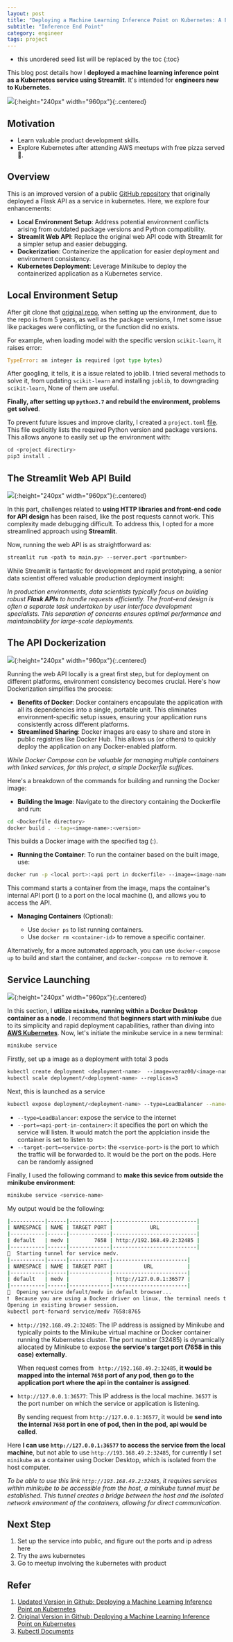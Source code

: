 ```yaml
---
layout: post
title: "Deploying a Machine Learning Inference Point on Kubernetes: A Beginner's Guide"
subtitle: "Inference End Point"
category: engineer 
tags: project 
---
```


<!--more-->

* this unordered seed list will be replaced by the toc
{:toc}


This blog post details how I **deployed a machine learning inference point as a Kubernetes service using Streamlit**. It's intended for **engineers new to Kubernetes**.

![](/assets/img/2024-06-26/node.png){:height="240px" width="960px"}{:.centered}
## Motivation

- Learn valuable product development skills.
- Explore Kubernetes after attending AWS meetups with free pizza served🍕.


## Overview 
This is an improved version of a public [GitHub repository](https://github.com/OmarKhalil10/project-ml-microservice-kubernetes) that originally deployed a Flask API as a service in kubernetes. Here, we explore four enhancements:

- **Local Environment Setup**: Address potential environment conflicts arising from outdated package versions and Python compatibility.
- **Streamlit Web API**: Replace the original web API code with Streamlit for a simpler setup and easier debugging.
- **Dockerization**: Containerize the application for easier deployment and environment consistency.
- **Kubernetes Deployment**: Leverage Minikube to deploy the containerized application as a Kubernetes service. 


## Local Environment Setup
After git clone that [original repo](https://github.com/OmarKhalil10/project-ml-microservice-kubernetes), when setting up the environment, due to the repo is from 5 years, as well as the package versions, I met some issue like packages were conflicting, or the function did no exists.

For example, when loading model with the specific version `scikit-learn`, it raises error: 
```python 
TypeError: an integer is required (got type bytes)
```
After googling, it tells, it is a issue related to joblib. I tried several methods to solve it, from updating `scikit-learn` and installing `joblib`, to downgrading `scikit-learn`, None of them are useful. 

**Finally, after setting up `python3.7` and rebuild the environment, problems get solved**. 

To prevent future issues and improve clarity, I created a `project.toml` [file](https://github.com/zlin-monarch/Boston-House-Price-Prediction/blob/dev/project.toml). This file explicitly lists the required Python version and package versions. This allows anyone to easily set up the environment with:

```python
cd <project directiry>
pip3 install . 
```


## The Streamlit Web API Build
![](/assets/img/2024-06-26/web-api.png){:height="240px" width="960px"}{:.centered}

In this part, challenges related to **using HTTP libraries and front-end code for API design** has been raised, like the post requests cannot work. This complexity made debugging difficult. To address this, I opted for a more streamlined approach using **Streamlit**.

Now, running the web API is as straightforward as: 
```bash
streamlit run <path to main.py> --server.port <portnumber>
```

While Streamlit is fantastic for development and rapid prototyping, a senior data scientist offered valuable production deployment insight: 

*In production environments, data scientists typically focus on building robust **Flask APIs** to handle requests efficiently. The front-end design is often a separate task undertaken by user interface development specialists. This separation of concerns ensures optimal performance and maintainability for large-scale deployments.*



## The API Dockerization
![](/assets/img/2024-06-26/docker-image.png){:height="240px" width="960px"}{:.centered}

Running the web API locally is a great first step, but for deployment on different platforms, environment consistency becomes crucial. Here's how Dockerization simplifies the process:

- **Benefits of Docker**: Docker containers encapsulate the application with all its dependencies into a single, portable unit. This eliminates environment-specific setup issues, ensuring your application runs consistently across different platforms.
- **Streamlined Sharing**: Docker images are easy to share and store in public registries like Docker Hub. This allows us (or others) to quickly deploy the application on any Docker-enabled platform.

*While Docker Compose can be valuable for managing multiple containers with linked services, for this project, a simple Dockerfile suffices.*

Here's a breakdown of the commands for building and running the Docker image:

- **Building the Image**: Navigate to the directory containing the Dockerfile and run:

```Bash
cd <Dockerfile directory>
docker build . --tag=<image-name>:<version>
```
This builds a Docker image with the specified tag (<image-name>:<version>).

- **Running the Container**: To run the container based on the built image, use:

```Bash
docker run -p <local port>:<api port in dockerfile> --image=<image-name>:<version>
```
This command starts a container from the image, maps the container's internal API port (<api port in dockerfile>) to a port on the local machine (<local port>), and allows you to access the API.

- **Managing Containers** (Optional):

    - Use `docker ps` to list running containers.
    - Use `docker rm <container-id>` to remove a specific container.

Alternatively, for a more automated approach, you can use `docker-compose up` to build and start the container, and `docker-compose rm` to remove it.


## Service Launching

![](/assets/img/2024-06-26/kubernete-service.png){:height="240px" width="960px"}{:.centered}

In this section, I **utilize `minikube`, running within a Docker Desktop container as a node**. I recommend that **beginners start with minikube** due to its simplicity and rapid deployment capabilities, rather than diving into [**AWS Kubernetes**](https://aws.amazon.com/eks/). Now, let's initiate the minikube service in a new terminal: 

```bash
minikube service
```

Firstly, set up a image as a deployment with total 3 pods 
```bash
kubectl create deployment <deployment-name>  --image=veraz00/<image-name>:<version> 
kubectl scale deployment/<deployment-name> --replicas=3
```

Next, this is launched as a service 
```bash
kubectl expose deployment/<deployment-name> --type=LoadBalancer --name=<service-name> --port=<api-port-in-container> --target-port=<service-port>
```
- `--type=LoadBalancer`: expose the service to the internet
- `--port=<api-port-in-container>`: it specifies the port on which the service will listen. It would match the port the applciation inside the container is set to listen to 
- `--target-port=<service-port>`: the `<service-port>` is the port to which the traffic will be forwarded to. It would be the port on the pods. Here can be randomly assigned 

Finally, I used the following command to **make this sevice from outside the minikube environment**:

```bash
minikube service <service-name>
```
My output would be the following: 

```bash
|-----------|------|-------------|---------------------------|
| NAMESPACE | NAME | TARGET PORT |            URL            |
|-----------|------|-------------|---------------------------|
| default   | medv |        7658 | http://192.168.49.2:32485 |
|-----------|------|-------------|---------------------------|
🏃  Starting tunnel for service medv.
|-----------|------|-------------|------------------------|
| NAMESPACE | NAME | TARGET PORT |          URL           |
|-----------|------|-------------|------------------------|
| default   | medv |             | http://127.0.0.1:36577 |
|-----------|------|-------------|------------------------|
🎉  Opening service default/medv in default browser...
❗  Because you are using a Docker driver on linux, the terminal needs to be open to run it.
Opening in existing browser session.
kubectl port-forward service/medv 7658:8765
```
- `http://192.168.49.2:32485`: The IP address is assigned by Minikube and typically points to the Minikube virtual machine or Docker container running the Kubernetes cluster. The port number (32485) is dynamically allocated by Minikube to expose **the service's target port (7658 in this case) externally**. 

    When request comes from ` http://192.168.49.2:32485`, **it would be mapped into the internal `7658` port of any pod, then go to the application port where the api in the container is assigned**. 

- `http://127.0.0.1:36577`: This IP address is the local machine. `36577` is the port number on which the service or application is listening. 

    By sending request from `http://127.0.0.1:36577`, it would be **send into the internal `7658` port in one of pod, then in the pod, api would be called**.

Here **I can use `http://127.0.0.1:36577` to access the service from the local machine**, but not able to use `http://193.168.49.2:32485`, for currently I set `minikube` as a container using Docker Desktop, which is isolated from the host computer. 

*To be able to use this link `http://193.168.49.2:32485`, it requires services within minikube to be accessible from the host, a minikube tunnel must be established. This tunnel creates a bridge between the host and the isolated network environment of the containers, allowing for direct communication.*


## Next Step 
1. Set up the service into public, and figure out the ports and ip adress here 
2. Try the aws kubernetes 
3. Go to meetup involving the kubernetes with product 



## Refer 
1. [Updated Version in Github: Deploying a Machine Learning Inference Point on Kubernetes](https://github.com/zlin-monarch/Boston-House-Price-Prediction)
2. [Original Version in Github: Deploying a Machine Learning Inference Point on Kubernetes](https://github.com/OmarKhalil10/project-ml-microservice-kubernetes)
3. [Kubectl Documents](https://kubernetes.io/docs/home/)